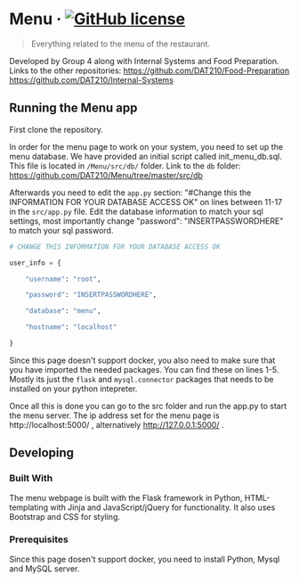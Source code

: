 # Menu &middot; [![GitHub license](https://img.shields.io/badge/license-MIT-blue.svg?style=flat-square)](https://github.com/your/your-project/blob/master/LICENSE)
> Everything related to the menu of the restaurant.

Developed by Group 4 along with Internal Systems and Food Preparation.
Links to the other repositories:
https://github.com/DAT210/Food-Preparation
https://github.com/DAT210/Internal-Systems

## Running the Menu app 
First clone the repository.

In order for the menu page to work on your system, you need to set up the menu database. 
We have provided an initial script called init_menu_db.sql. This file is located in `/Menu/src/db/` folder.
Link to the `db` folder: https://github.com/DAT210/Menu/tree/master/src/db

Afterwards you need to edit the `app.py` section: "#Change this the INFORMATION FOR YOUR DATABASE ACCESS OK" on lines between 11-17 in the `src/app.py` file. 
Edit the database information to match your sql settings, most importantly change "password": "INSERTPASSWORDHERE" to match your sql password.
```py
# CHANGE THIS INFORMATION FOR YOUR DATABASE ACCESS OK

user_info = {

    "username": "root",

    "password": "INSERTPASSWORDHERE",

    "database": "menu",

    "hostname": "localhost"

}
```
Since this page doesn't support docker, you also need to make sure that you have imported the needed packages. You can find these on lines 1-5. Mostly its just the `flask` and `mysql.connector` packages that needs to be installed on your python intepreter.

Once all this is done you can go to the src folder and run the app.py to start the menu server.
The ip address set for the menu page is http://localhost:5000/ , alternatively http://127.0.0.1:5000/ .

## Developing

### Built With
The menu webpage is built with the Flask framework in Python, HTML-templating with Jinja and JavaScript/jQuery for functionality. It also uses Bootstrap and CSS for styling.

### Prerequisites
Since this page dosen't support docker, you need to install Python, Mysql and MySQL server. 


